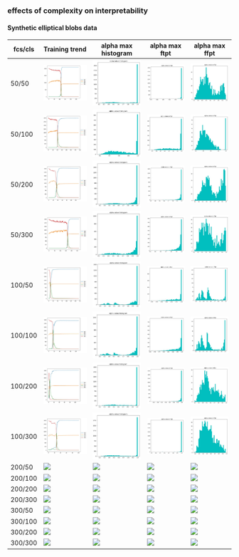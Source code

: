 ### effects of complexity on interpretability

#### Synthetic elliptical blobs data 

| fcs/cls | Training trend  |  alpha max histogram | alpha max ftpt | alpha max ffpt |
| -       | -  |  -  |  - | - |
| 50/50     |  <img src=./plots_images/trend_50_50_non.JPG width="200">   |  <img src=./plots_images/max_50_50_non.JPG width="200">   |<img src=./plots_images/ftpt_50_50_non.JPG width="200">   |  <img src=./plots_images/ffpt_50_50_non.JPG width="200">   |  
| 50/100     |  <img src=./plots_images/trend_50_100_non.JPG width="200">   |  <img src=./plots_images/max_50_100_non.JPG width="200">   |<img src=./plots_images/ftpt_50_100_non.JPG width="200">   |  <img src=./plots_images/ffpt_50_100_non.JPG width="200">   |   
| 50/200     |  <img src=./plots_images/trend_50_200_non.JPG width="200">   |  <img src=./plots_images/max_50_200_non.JPG width="200">   |<img src=./plots_images/ftpt_50_200_non.JPG width="200">   |  <img src=./plots_images/ffpt_50_200_non.JPG width="200">   |  
| 50/300     |  <img src=./plots_images/trend_50_300_non.JPG width="200">   |  <img src=./plots_images/max_50_300_non.JPG width="200">   |<img src=./plots_images/ftpt_50_300_non.JPG width="200">   |  <img src=./plots_images/ffpt_50_300_non.JPG width="200">   |  
| 100/50     |  <img src=./plots_images/trend_100_50_non.JPG width="200">   |  <img src=./plots_images/max_100_50_non.JPG width="200">   |<img src=./plots_images/ftpt_100_50_non.JPG width="200">   |  <img src=./plots_images/ffpt_100_50_non.JPG width="200">   |  
| 100/100     |  <img src=./plots_images/trend_100_100_non.JPG width="200">   |  <img src=./plots_images/max_100_100_non.JPG width="200">   |<img src=./plots_images/ftpt_100_100_non.JPG width="200">   |  <img src=./plots_images/ffpt_100_100_non.JPG width="200">   |   
| 100/200     |  <img src=./plots_images/trend_100_200_non.JPG width="200">   |  <img src=./plots_images/max_100_200_non.JPG width="200">   |<img src=./plots_images/ftpt_100_200_non.JPG width="200">   |  <img src=./plots_images/ffpt_100_200_non.JPG width="200">   |  
| 100/300     |  <img src=./plots_images/trend_100_300_non.JPG width="200">   |  <img src=./plots_images/max_100_300_non.JPG width="200">   |<img src=./plots_images/ftpt_100_300_non.JPG width="200">   |  <img src=./plots_images/ffpt_100_300_non.JPG width="200">   |  
| 200/50     |  <img src=./plots_images/trends_synthetic_50_100.png width="200">   |  <img src=./plots_images/trends_synthetic_50_200.png width="200">   |<img src=./plots_images/trends_synthetic_50_100.png width="200">   |  <img src=./plots_images/trends_synthetic_50_200.png width="200">   |  
| 200/100    |  <img src=./plots_images/trends_synthetic_50_100.png width="200">   |  <img src=./plots_images/trends_synthetic_50_200.png width="200">   |<img src=./plots_images/trends_synthetic_50_100.png width="200">   |  <img src=./plots_images/trends_synthetic_50_200.png width="200">   |  
| 200/200    |  <img src=./plots_images/trends_synthetic_50_100.png width="200">   |  <img src=./plots_images/trends_synthetic_50_200.png width="200">   |<img src=./plots_images/trends_synthetic_50_100.png width="200">   |  <img src=./plots_images/trends_synthetic_50_200.png width="200">   |  
| 200/300    | <img src=./plots_images/trends_synthetic_50_100.png width="200">   |  <img src=./plots_images/trends_synthetic_50_200.png width="200">   |<img src=./plots_images/trends_synthetic_50_100.png width="200">   |  <img src=./plots_images/trends_synthetic_50_200.png width="200">   |  
| 300/50    |  <img src=./plots_images/trends_synthetic_50_100.png width="200">   |  <img src=./plots_images/trends_synthetic_50_200.png width="200">   |<img src=./plots_images/trends_synthetic_50_100.png width="200">   |  <img src=./plots_images/trends_synthetic_50_200.png width="200">   |  
| 300/100    |  <img src=./plots_images/trends_synthetic_50_100.png width="200">   |  <img src=./plots_images/trends_synthetic_50_200.png width="200">   |<img src=./plots_images/trends_synthetic_50_100.png width="200">   |  <img src=./plots_images/trends_synthetic_50_200.png width="200">   |  
| 300/200    |  <img src=./plots_images/trends_synthetic_50_100.png width="200">   |  <img src=./plots_images/trends_synthetic_50_200.png width="200">   |<img src=./plots_images/trends_synthetic_50_100.png width="200">   |  <img src=./plots_images/trends_synthetic_50_200.png width="200">   |  
| 300/300    |  <img src=./plots_images/trends_synthetic_50_100.png width="200">   |  <img src=./plots_images/trends_synthetic_50_200.png width="200">   |<img src=./plots_images/trends_synthetic_50_100.png width="200">   |  <img src=./plots_images/trends_synthetic_50_200.png width="200">   |  


